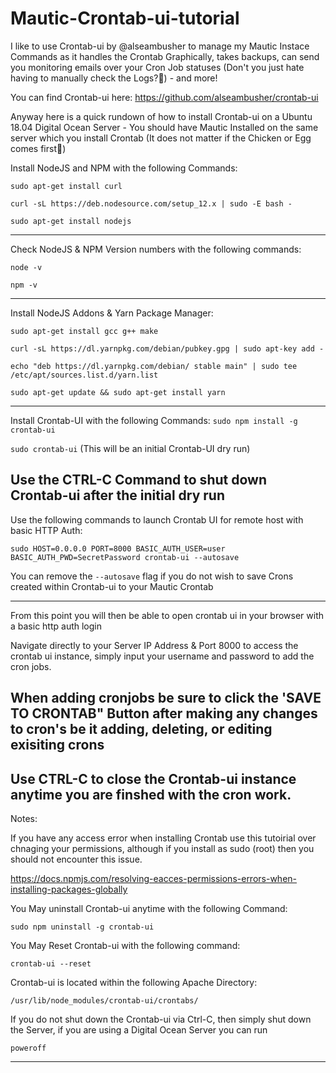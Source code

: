 
# Mautic-Crontab-ui-tutorial

I like to use Crontab-ui by @alseambusher to manage my Mautic Instace Commands as it handles the Crontab Graphically, takes backups, can send you monitoring emails over your Cron Job statuses (Don't you just hate having to manually check the Logs?🤬) - and more!

You can find Crontab-ui here: https://github.com/alseambusher/crontab-ui

Anyway here is a quick rundown of how to install Crontab-ui on a Ubuntu 18.04 Digital Ocean Server - You should have Mautic Installed on the same server which you install Crontab (It does not matter if the Chicken or Egg comes first🐣) 

Install NodeJS and NPM with the following Commands:

```sudo apt-get install curl```

```curl -sL https://deb.nodesource.com/setup_12.x | sudo -E bash -```

```sudo apt-get install nodejs```

---------------------------------
Check NodeJS & NPM Version numbers with the following commands:

```node -v```

```npm -v```

---------------------------------
Install NodeJS Addons & Yarn Package Manager:

```sudo apt-get install gcc g++ make```

```curl -sL https://dl.yarnpkg.com/debian/pubkey.gpg | sudo apt-key add -```

```echo "deb https://dl.yarnpkg.com/debian/ stable main" | sudo tee /etc/apt/sources.list.d/yarn.list```

```sudo apt-get update && sudo apt-get install yarn```

--------------------------------
Install Crontab-UI with the following Commands:
```sudo npm install -g crontab-ui```

```sudo crontab-ui```       (This will be an initial Crontab-UI dry run)

Use the CTRL-C Command to shut down Crontab-ui after the initial dry run
-------------------------------
Use the following commands to launch Crontab UI for remote host with basic HTTP Auth:

```sudo HOST=0.0.0.0 PORT=8000 BASIC_AUTH_USER=user BASIC_AUTH_PWD=SecretPassword crontab-ui --autosave```

You can remove the ```--autosave``` flag if you do not wish to save Crons created within Crontab-ui to your Mautic Crontab

-------------------------------
From this point you will then be able to open crontab ui in your browser with a basic http auth login

Navigate directly to your Server IP Address & Port 8000 to access the crontab ui instance, simply input your username and password to add the cron jobs. 

When adding cronjobs be sure to click the 'SAVE TO CRONTAB" Button after making any changes to cron's be it adding, deleting, or editing exisiting crons
-------------------------------
Use CTRL-C to close the Crontab-ui instance anytime you are finshed with the cron work.
-------------------------------
Notes:

If you have any access error when installing Crontab use this tutoirial over chnaging your permissions, although if you install as sudo (root) then you should not encounter this issue.

https://docs.npmjs.com/resolving-eacces-permissions-errors-when-installing-packages-globally

You May uninstall Crontab-ui anytime with the following Command:

```sudo npm uninstall -g crontab-ui```

You May Reset Crontab-ui with the following command:

```crontab-ui --reset```

Crontab-ui is located within the following Apache Directory:

```/usr/lib/node_modules/crontab-ui/crontabs/```

If you do not shut down the Crontab-ui via Ctrl-C, then simply shut down the Server, if you are using a Digital Ocean Server you can run

```poweroff```


-------------------------------------------
